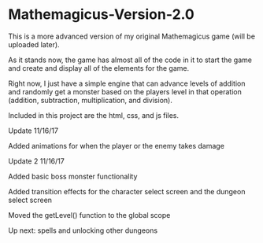 # Mathemagicus-Version-2.0

This is a more advanced version of my original Mathemagicus game (will be uploaded later). 

As it stands now, the game has almost all of the code in it to start the game and create and display all of the elements for the game. 

Right now, I just have a simple engine that can advance levels of addition and randomly get a monster based on the players level in that operation (addition, subtraction, multiplication, and division). 

Included in this project are the html, css, and js files.

Update 
11/16/17

Added animations for when the player or the enemy takes damage

Update 2 
11/16/17

Added basic boss monster functionality

Added transition effects for the character select screen and the dungeon select screen

Moved the getLevel() function to the global scope

Up next: spells and unlocking other dungeons
